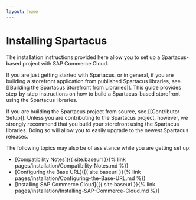 ```yaml
---
layout: home
---
```


# Installing Spartacus

The installation instructions provided here allow you to set up a Spartacus-based project with SAP Commerce Cloud.

If you are just getting started with Spartacus, or in general, if you are building a storefront application from published Spartacus libraries, see [[Building the Spartacus Storefront from Libraries]]. This guide provides step-by-step instructions on how to build a Spartacus-based storefront using the Spartacus libraries.

If you are building the Spartacus project from source, see [[Contributor Setup]]. Unless you are contributing to the Spartacus project, however, we strongly recommend that you build your storefront using the Spartacus libraries. Doing so will allow you to easily upgrade to the newest Spartacus releases.

The following topics may also be of assistance while you are getting set up:

- [Compatibility Notes]({{ site.baseurl }}{% link pages/installation/Compatibility-Notes.md %})
- [Configuring the Base URL]({{ site.baseurl }}{% link pages/installation/Configuring-the-Base-URL.md %})
- [Installing SAP Commerce Cloud]({{ site.baseurl }}{% link pages/installation/Installing-SAP-Commerce-Cloud.md %})